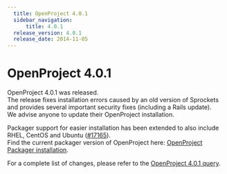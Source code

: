 ```yaml
---
  title: OpenProject 4.0.1
  sidebar_navigation:
      title: 4.0.1
  release_version: 4.0.1
  release_date: 2014-11-05
---
```



# OpenProject 4.0.1

 

OpenProject 4.0.1 was released.  
The release fixes installation errors caused by an old version of
Sprockets and provides several important security fixes (including a
Rails update).  
We advise anyone to update their OpenProject installation.

Packager support for easier installation has been extended to also
include RHEL, CentOS and Ubuntu
([\#17165](https://community.openproject.org/work_packages/17165 "Packaged based installer for RHEL, CentOS and Ubuntu (closed)")).  
Find the current packager version of OpenProject here: [OpenProject
Packager installation](https://packager.io/gh/opf/openproject).

For a complete list of changes, please refer to the [OpenProject 4.0.1
query](https://community.openproject.org/versions/530).


